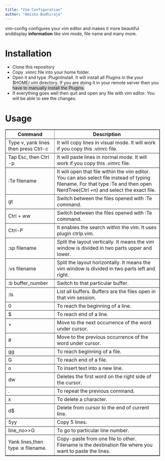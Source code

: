 ```yaml
---
title: "Vim Configuration"
author: "Amisha Budhiraja"
---
```


vim-config configures your vim editor and makes it more beautiful anddisplay <b>information</b> like vim mode, file name and many more.

# Installation  

- Clone this repository 
- Copy .vimrc file into your home folder.
- Open it and type :PluginInstall. It will install all Plugins in the your $HOME/.vim directory. If you are doing it in your remote server then you <span style="background-color: #d3d3d3">have to manually install the Plugins.
- If everything goes well then quit and open any file with vim editor. You will be able to see the changes.

# Usage
<table border=1>
  <tr>
    <th>Command</th>
    <th>Description</th>
  </tr>
  <tr>
    <td>Type v, yank lines then press Ctrl-c</td>
    <td>It will copy lines in visual mode. It will work if you copy this .vimrc file.</td>
  </tr>
  <tr>
    <td>Tap Esc, then Ctrl -p </td>
    <td>It will paste lines in normal mode. It will work if you copy this .vimrc file.</td>
  </tr>
  <tr>
    <td>:Te filename</td>
    <td>It will open that file within the vim editor. You can also select file instead of typing filename. For that type :Te and then open NerdTree(Ctrl +n) and select the exact file.</td>
  </tr>
  <tr>
    <td>gt</td>
    <td>Switch between the files opened with :Te command.</td>
  </tr>
  <tr>
    <td>Ctrl + ww</td>
    <td>Switch between the files opened with :Te command.</td>
  </tr>  
  <tr>
    <td>Ctrl-P</td>
    <td>It enables the search within the vim. It uses plugin ctrlp.vim.</td>
  </tr>  
  <tr>
    <td>:sp filename</td>
    <td>Split the layout vertically. It means the vim window is divided in two parts upper and lower.</td>
  </tr>  
  <tr>
    <td>:vs filename</td>
    <td>Split the layout horizontally. It means the vim window is divided in two parts left and right.</td>
  </tr>  
  <tr>
    <td>:b buffer_number</td>
    <td>Switch to that particular buffer.</td>
  </tr>  
  <tr>
    <td>:ls</td>
    <td>List all buffers. Buffers are the files open in that vim session.</td>
  </tr>  
  <tr>
    <td>0</td>
    <td>To reach the beginning of a line.</td>
  </tr>  
  <tr>
    <td>$</td>
    <td>To reach end of a line.</td>
  </tr>  
  <tr>
    <td>*</td>
    <td>Move to the next occurrence of the word under cursor.</td>
  </tr>  
  <tr>
    <td>#</td>
    <td>Move to the previous occurrence of the word under cursor.</td>
  </tr>  
  <tr>
    <td>gg</td>
    <td>To reach beginning of a file.</td>
  </tr>  
  <tr>
    <td>G</td>
    <td>To reach end of a file.</td>
  </tr>  
   <tr>
    <td>o</td>
    <td>To insert text into a new line.</td>
  </tr> 
  <tr>
    <td>dw</td>
    <td>Deletes the first word on the right side of the cursor.</td>
  </tr> 
  <tr>
    <td>.</td>
    <td>To repeat the previous command.</td>
  </tr> 
  <tr>
    <td>x</td>
    <td>To delete a character.</td>
  </tr> 
  <tr>
    <td>d$</td>
    <td>Delete from cursor to the end of current line.</td>
  </tr> 
  <tr>
    <td>5yy</td>
    <td>Copy 5 lines.</td>
  </tr> 
  <tr>
    <td>line_no>>G</td>
    <td>To go to particular line number.</td>
  </tr>
  <tr>
    <td>Yank lines,then type :e filename.</td>
    <td>Copy-paste from one file to other. Filename is the destination file where you want to paste the lines.</td>
  </tr>
</table>
